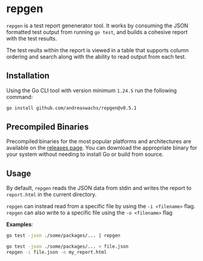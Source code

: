 # repgen

`repgen` is a test report genenerator tool. It works by consuming the JSON formatted test output from running `go test`, and builds a cohesive report with the test results.

The test reults within the report is viewed in a table that supports column ordering and search along with the ability to read output from each test.

## Installation

Using the Go CLI tool with version minimum `1.24.5` run the following command:

```sh
go install github.com/andreaswachs/repgen@v0.5.1
```

## Precompiled Binaries

Precompiled binaries for the most popular platforms and architectures are available on the [releases page](https://github.com/andreaswachs/repgen/releases). You can download the appropriate binary for your system without needing to install Go or build from source.

## Usage

By default, `repgen` reads the JSON data from stdin and writes the report to `report.html` in the current directory.

`repgen` can instead read from a specific file by using the `-i <filename>` flag. `repgen` can also write to a specific file using the `-o <filename>` flag

**Examples**:

```sh  
go test -json ./some/packages/... | repgen
```

```sh 
go test -json ./some/packages/... > file.json
repgen -i file.json -o my_report.html
```

